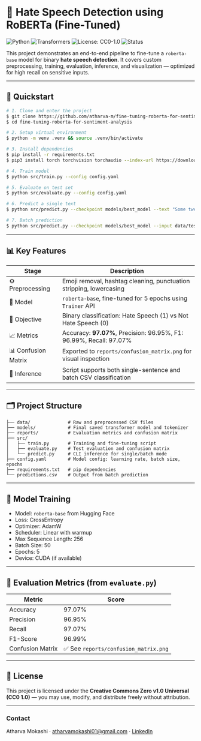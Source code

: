 # 🧠 Hate Speech Detection using RoBERTa (Fine-Tuned)

![Python](https://img.shields.io/badge/Python-3.10-blue.svg)
![Transformers](https://img.shields.io/badge/HuggingFace-Transformers-yellow)
![License: CC0-1.0](https://img.shields.io/badge/License-CC0%201.0-lightgrey.svg)
![Status](https://img.shields.io/badge/status-production--ready-brightgreen)

This project demonstrates an end-to-end pipeline to fine-tune a `roberta-base` model for binary **hate speech detection**. It covers custom preprocessing, training, evaluation, inference, and visualization — optimized for high recall on sensitive inputs.

---

## 🚀 Quickstart

```bash
# 1. Clone and enter the project
$ git clone https://github.com/atharva-m/fine-tuning-roberta-for-sentiment-analysis.git
$ cd fine-tuning-roberta-for-sentiment-analysis

# 2. Setup virtual environment
$ python -m venv .venv && source .venv/bin/activate  

# 3. Install dependencies
$ pip install -r requirements.txt
$ pip3 install torch torchvision torchaudio --index-url https://download.pytorch.org/whl/cu128

# 4. Train model
$ python src/train.py --config config.yaml

# 5. Evaluate on test set
$ python src/evaluate.py --config config.yaml

# 6. Predict a single text
$ python src/predict.py --checkpoint models/best_model --text "Some tweet here"

# 7. Batch prediction
$ python src/predict.py --checkpoint models/best_model --input data/test.csv --output predictions.csv
```

---

## 📊 Key Features

| Stage           | Description                                                           |
|----------------|-----------------------------------------------------------------------|
| ⚙ Preprocessing | Emoji removal, hashtag cleaning, punctuation stripping, lowercasing  |
| 🧠 Model        | `roberta-base`, fine-tuned for 5 epochs using `Trainer` API          |
| 🎯 Objective     | Binary classification: Hate Speech (1) vs Not Hate Speech (0)        |
| 📈 Metrics       | Accuracy: **97.07%**, Precision: 96.95%, F1: 96.99%, Recall: 97.07%  |
| 📊 Confusion Matrix | Exported to `reports/confusion_matrix.png` for visual inspection |
| 💾 Inference     | Script supports both single-sentence and batch CSV classification    |

---

## 🗂 Project Structure

```
├── data/              # Raw and preprocessed CSV files
├── models/            # Final saved transformer model and tokenizer
├── reports/           # Evaluation metrics and confusion matrix
├── src/
│   ├── train.py       # Training and fine-tuning script
│   ├── evaluate.py    # Test evaluation and confusion matrix
│   └── predict.py     # CLI inference for single/batch mode
├── config.yaml        # Model config: learning rate, batch size, epochs
├── requirements.txt   # pip dependencies
└── predictions.csv    # Output from batch prediction
```

---

## 🧠 Model Training

- Model: `roberta-base` from Hugging Face
- Loss: CrossEntropy
- Optimizer: AdamW
- Scheduler: Linear with warmup
- Max Sequence Length: 256
- Batch Size: 50
- Epochs: 5
- Device: CUDA (if available)

---

## 🔬 Evaluation Metrics (from `evaluate.py`)

| Metric     | Score     |
|------------|-----------|
| Accuracy   | 97.07%    |
| Precision  | 96.95%    |
| Recall     | 97.07%    |
| F1-Score   | 96.99%    |
| Confusion Matrix | ✅ See `reports/confusion_matrix.png` |

---

## 📝 License

This project is licensed under the **Creative Commons Zero v1.0 Universal (CC0 1.0)** — you may use, modify, and distribute freely without attribution.

---

### Contact

Atharva Mokashi · atharvamokashi01@gmail.com · [LinkedIn](https://www.linkedin.com/in/atharva-m)
